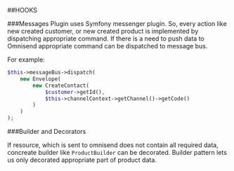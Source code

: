 ##HOOKS

###Messages
Plugin uses Symfony messenger plugin. So, every action like new created customer, or new created product is implemented by dispatching appropriate command.
If there is a need to push data to Omnisend appropriate command can be dispatched to message bus. 

For example:

```php
$this->messageBus->dispatch(
    new Envelope(
        new CreateContact(
            $customer->getId(),
            $this->channelContext->getChannel()->getCode()
        )
    )
);
```

###Builder and Decorators

If resource, which is sent to omnisend does not contain all required data, concreate builder like ``ProductBuilder`` can be decorated.
Builder pattern lets us only decorated appropriate part of product data.

